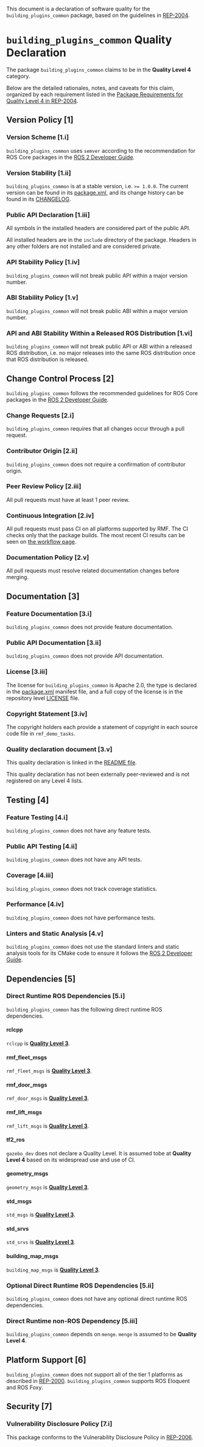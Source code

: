 This document is a declaration of software quality for the `building_plugins_common` package, based on the guidelines in [REP-2004](https://www.ros.org/reps/rep-2004.html).

# `building_plugins_common` Quality Declaration

The package `building_plugins_common` claims to be in the **Quality Level 4** category.

Below are the detailed rationales, notes, and caveats for this claim, organized by each requirement listed in the [Package Requirements for Quality Level 4 in REP-2004](https://www.ros.org/reps/rep-2004.html).

## Version Policy [1]

### Version Scheme [1.i]

`building_plugins_common` uses `semver` according to the recommendation for ROS Core packages in the [ROS 2 Developer Guide](https://index.ros.org/doc/ros2/Contributing/Developer-Guide/#versioning).

### Version Stability [1.ii]

`building_plugins_common` is at a stable version, i.e. `>= 1.0.0`.
The current version can be found in its [package.xml](package.xml), and its change history can be found in its [CHANGELOG](CHANGELOG.rst).

### Public API Declaration [1.iii]

All symbols in the installed headers are considered part of the public API.

All installed headers are in the `include` directory of the package.
Headers in any other folders are not installed and are considered private.

### API Stability Policy [1.iv]

`building_plugins_common` will not break public API within a major version number.

### ABI Stability Policy [1.v]

`building_plugins_common` will not break public ABI within a major version number.

### API and ABI Stability Within a Released ROS Distribution [1.vi]

`building_plugins_common` will not break public API or ABI within a released ROS distribution, i.e. no major releases into the same ROS distribution once that ROS distribution is released.

## Change Control Process [2]

`building_plugins_common` follows the recommended guidelines for ROS Core packages in the [ROS 2 Developer Guide](https://index.ros.org/doc/ros2/Contributing/Developer-Guide/#package-requirements).

### Change Requests [2.i]

`building_plugins_common` requires that all changes occur through a pull request.

### Contributor Origin [2.ii]

`building_plugins_common` does not require a confirmation of contributor origin.

### Peer Review Policy [2.iii]

All pull requests must have at least 1 peer review.

### Continuous Integration [2.iv]

All pull requests must pass CI on all platforms supported by RMF.
The CI checks only that the package builds.
The most recent CI results can be seen on [the workflow page](https://github.com/osrf/traffic_editor/actions).

### Documentation Policy [2.v]

All pull requests must resolve related documentation changes before merging.

## Documentation [3]

### Feature Documentation [3.i]

`building_plugins_common` does not provide feature documentation.

### Public API Documentation [3.ii]

`building_plugins_common` does not provide API documentation.

### License [3.iii]

The license for `building_plugins_common` is Apache 2.0, the type is declared in the [package.xml](package.xml) manifest file, and a full copy of the license is in the repository level [LICENSE](../LICENSE) file.

### Copyright Statement [3.iv]

The copyright holders each provide a statement of copyright in each source code file in `rmf_demo_tasks`.

### Quality declaration document [3.v]

This quality declaration is linked in the [README file](README.md).

This quality declaration has not been externally peer-reviewed and is not registered on any Level 4 lists.

## Testing [4]

### Feature Testing [4.i]

`building_plugins_common` does not have any feature tests.

### Public API Testing [4.ii]

`building_plugins_common` does not have any API tests.

### Coverage [4.iii]

`building_plugins_common` does not track coverage statistics.

### Performance [4.iv]

`building_plugins_common` does not have performance tests.

### Linters and Static Analysis [4.v]

`building_plugins_common` does not use the standard linters and static analysis tools for its CMake code to ensure it follows the [ROS 2 Developer Guide](https://index.ros.org/doc/ros2/Contributing/Developer-Guide/#linters).

## Dependencies [5]

### Direct Runtime ROS Dependencies [5.i]

`building_plugins_common` has the following direct runtime ROS dependencies.

#### rclcpp

`rclcpp` is [**Quality Level 3**](https://github.com/ros2/rclcpp/blob/master/rclcpp/QUALITY_DECLARATION.md).

#### rmf\_fleet\_msgs

`rmf_fleet_msgs` is [**Quality Level 3**](https://github.com/osrf/rmf_core/blob/master/rmf_fleet_msgs/QUALITY_DECLARATION.md).

#### rmf\_door\_msgs

`rmf_door_msgs` is [**Quality Level 3**](https://github.com/osrf/rmf_core/blob/master/rmf_door_msgs/QUALITY_DECLARATION.md).

#### rmf\_lift\_msgs

`rmf_lift_msgs` is [**Quality Level 3**](https://github.com/osrf/rmf_core/blob/master/rmf_lift_msgs/QUALITY_DECLARATION.md).

#### tf2\_ros

`gazebo_dev` does not declare a Quality Level.
It is assumed tobe at **Quality Level 4** based on its widespread use and use of CI.

#### geometry\_msgs

`geometry_msgs` is [**Quality Level 3**](https://github.com/ros2/common_interfaces/blob/master/geometry_msgs/QUALITY_DECLARATION.md).

#### std\_msgs

`std_msgs` is [**Quality Level 3**](https://github.com/ros2/common_interfaces/blob/master/std_msgs/QUALITY_DECLARATION.md).

#### std\_srvs

`std_srvs` is [**Quality Level 3**](https://github.com/ros2/common_interfaces/blob/master/std_srvs/QUALITY_DECLARATION.md).

#### building_map_msgs

`building_map_msgs` is [**Quality Level 3**](https://github.com/osrf/traffic_editor/blob/master/building_map_msgs/QUALITY_DECLARATION.md).

### Optional Direct Runtime ROS Dependencies [5.ii]

`building_plugins_common` does not have any optional direct runtime ROS dependencies.

### Direct Runtime non-ROS Dependency [5.iii]

`building_plugins_common` depends on `menge`.
`menge` is assumed to be **Quality Level 4**.

## Platform Support [6]

`building_plugins_common` does not support all of the tier 1 platforms as described in [REP-2000](https://www.ros.org/reps/rep-2000.html#support-tiers).
`building_plugins_common` supports ROS Eloquent and ROS Foxy.

## Security [7]

### Vulnerability Disclosure Policy [7.i]

This package conforms to the Vulnerability Disclosure Policy in [REP-2006](https://www.ros.org/reps/rep-2006.html).
